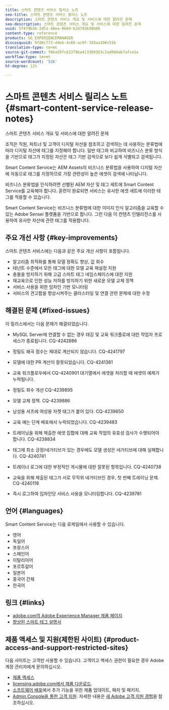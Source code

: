 ```yaml
---
title: 스마트 콘텐츠 서비스 릴리스 노트
seo-title: 스마트 콘텐츠 서비스 릴리스 노트
description: 스마트 콘텐츠 서비스 개요 및 서비스에 대한 알려진 문제
seo-description: 스마트 콘텐츠 서비스 개요 및 서비스에 대한 알려진 문제
uuid: 5f474b36-3451-48ea-8669-b2d793638b06
content-type: reference
products: SG_EXPERIENCEMANAGER
discoiquuid: 9f88c773-ddeb-4c66-ac07-7d3aa196c51b
translation-type: tm+mt
source-git-commit: f8ba597c62379ba413309303c2ad066ab7afce1e
workflow-type: tm+mt
source-wordcount: '526'
ht-degree: 12%

---
```



# 스마트 콘텐츠 서비스 릴리스 노트 {#smart-content-service-release-notes}

스마트 콘텐츠 서비스 개요 및 서비스에 대한 알려진 문제

조직은 직원, 파트너 및 고객이 디지털 자산을 참조하고 검색하는 데 사용하는 분류법에 따라 디지털 자산에 태그를 지정해야 합니다. 일반 태그와 비교하여 비즈니스 분류 방식을 기반으로 태그가 지정된 자산은 태그 기반 검색으로 보다 쉽게 식별되고 검색됩니다.

Smart Content Service는 AEM Assets의 비즈니스 분류법을 사용하여 디지털 자산에 자동으로 태그를 지정하므로 가장 관련성이 높은 에셋이 검색에 나타납니다.

비즈니스 분류법을 인식하려면 선별된 AEM 자산 및 태그 세트에 Smart Content Service를 교육해야 합니다. 훈련이 완료되면 서비스는 유사한 에셋 세트에 이러한 태그를 적용할 수 있습니다.

Smart Content Service는 비즈니스 분류법에 대한 이미지 인식 알고리즘을 교육할 수 있는 Adobe Sensei 플랫폼을 기반으로 합니다. 그런 다음 이 컨텐츠 인텔리전스를 사용하여 유사한 자산에 관련 태그를 적용합니다.

## 주요 개선 사항 {#key-improvements}

스마트 콘텐츠 서비스에는 다음과 같은 주요 개선 사항이 포함됩니다.

* 알고리즘 최적화를 통해 모델 정확도 향상, 값 회수
* 테넌트 수준에서 모든 태그에 대한 모델 교육 재설정 지원
* 충돌을 방지하기 위해 고급 스마트 태그 네임스페이스에 대한 지원
* 재교육으로 인한 성능 저하를 방지하기 위한 새로운 모델 교체 정책
* 서비스 사용을 위한 임차인 기반 모니터링
* 서비스의 견고함을 향상시켜주는 클러스터링 및 연결 관련 문제에 대한 수정

## 해결된 문제 {#fixed-issues}

이 릴리스에서는 다음 문제가 해결되었습니다.

* MySQL Server에 연결할 수 없는 경우 태깅 및 교육 워크플로에 대한 작업자 프로세스가 종료됩니다. CQ-4242886

* 정밀도 왜곡 점수는 제대로 계산되지 않습니다. CQ-4241797

* 모델에 대한 PR 계산이 잘못되었습니다. CQ-4241381

* 교육 워크플로우에서 CQ-4240901 대기열에서 에셋을 처리할 때 에셋의 예제가 누락됩니다.

* 정밀도 회수 개선 CQ-4239895

* 모델 교체 정책. CQ-4239886

* 남성용 셔츠에 여성용 자켓 태그가 붙어 있다. CQ-4239650

* 교육 예는 단계 배포에서 누락되었습니다. CQ-4239483

* 트레이닝을 위해 제출한 에셋 집합에 대해 교육 작업의 유효성 검사가 수행되어야 합니다. CQ-4238834

* 태그에 최소 긍정/네거티브가 있는 경우에도 모델 생성은 네거티브에 대해 실패합니다. CQ-4240741

* 트레이너 로그에 대한 부정적인 게시물에 대한 잘못된 항목입니다. CQ-4240738

* 교육을 위해 제출된 태그가 서로 무작위 네거티브인 경우, 첫 번째 트레이닝 문제. CQ-4240118

* 즉시 로그하여 임차인당 서비스 사용을 모니터링합니다. CQ-4239781

## 언어 {#languages}

Smart Content Service는 다음 로케일에서 사용할 수 있습니다.

* 영어
* 독일어
* 프랑스어
* 스페인어
* 이탈리아어
* 포르투갈어
* 일본어
* 중국어 간체
* 한국어

## 링크 {#links}

* [adobe.com의 Adobe Experience Manager 제품 페이지](https://www.adobe.com/marketing-cloud/experience-manager.html)
* [향상된 스마트 태그 설명서](/help/assets/enhanced-smart-tags.md)

## 제품 액세스 및 지원(제한된 사이트) {#product-access-and-support-restricted-sites}

다음 사이트는 고객만 사용할 수 있습니다. 고객이고 액세스 권한이 필요한 경우 Adobe 계정 관리자에게 문의하십시오.

* [제품 액세스](https://login.marketing.adobe.com)
* [licensing.adobe.com에서 제품 다운로드](https://licensing.adobe.com/).
* [소프트웨어 배포](https://experience.adobe.com/#/downloads/content/software-distribution/en/aem.html)에서 추가 기능을 위한 제품 업데이트, 패치 및 패키지.
* [Admin Console을 통한 고객 지원](https://adminconsole.adobe.com/). 자세한 내용은 [새 Adobe 고객 지원 경험](https://docs.adobe.com/content/help/ko-KR/customer-one/using/home.html)을 참조하십시오.

